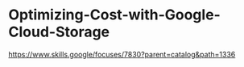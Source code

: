 # Optimizing-Cost-with-Google-Cloud-Storage

https://www.skills.google/focuses/7830?parent=catalog&path=1336
